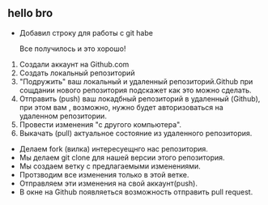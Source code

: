 ## hello bro 

* Добавил строку для работы с git habe

  Все получилось и это хорошо!

1. Создали аккаунт на Github.com
2. Cоздать локальный репозиторий 
3. "Подружить" ваш локальный и удаленный репозиторий.Github при сощдании нового репозитория подскажет как это можно сделать.
4. Отправить (push) ваш локадбный репозиторий в удаленный (Github), при этом вам , возможно, нужно будет авторизоваться на удаленном репозитории.
5. Провести изменения "с другого компьютера".
6. Выкачать (pull) актуальное состояние из удаленного репозитория.

* Делаем  fork (вилка) интересуещнго нас репозитория. 
* Мы делаем git clone для нашей версии этого репозитория.
* Мы создаем ветку с предлагаемыми изменениями.
* Протзводим все изменения только в этой ветке. 
* Отправляем эти изменения на свой аккаунт(push).
* В окне на Github появляеться возможность отправить pull request.